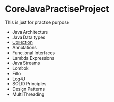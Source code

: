 # CoreJavaPractiseProject

This is just for practise purpose

* Java Architecture
* Java Data types
* [Collection](src/com/collection/COLLECTION.MD)
* Annotations 
* Functional Interfaces 
* Lambda Expressions 
* Java Streams 
* Lombok 
* Fillo 
* Log4J 
* SOLID Principles 
* Design Patterns 
* Multi Threading